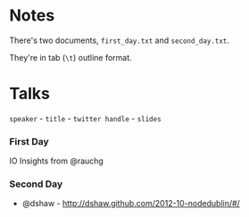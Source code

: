 

# Notes

There's two documents, `first_day.txt` and `second_day.txt`.

They're in tab (`\t`) outline format.


# Talks

`speaker` - `title` - `twitter handle` - `slides`

### First Day

IO Insights from @rauchg

### Second Day

* @dshaw - http://dshaw.github.com/2012-10-nodedublin/#/